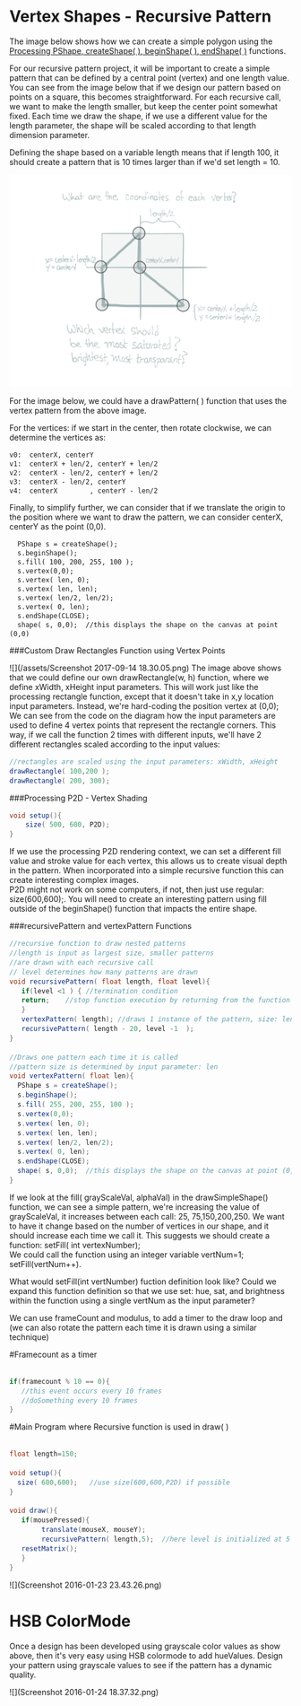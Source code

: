 # Vertex Shapes - Recursive Pattern

The image below shows how we can create a simple polygon using the [Processing PShape, createShape( ), beginShape\( \), endShape\( \)](https://processing.org/reference/beginShape_.html) functions.

For our recursive pattern project, it will be important to create a simple pattern that can be defined by a central point \(vertex\) and one length value.  You can see from the image below that if we design our pattern based on points on a square, this becomes straightforward.  For each recursive call, we want to make the length smaller, but keep the center point somewhat fixed.  Each time we draw the shape, if we use a different value for the length parameter, the shape will be scaled according to that length dimension parameter. 

Defining the shape based on a variable length means that if length 100, it should create a pattern that is 10 times larger than if we'd set length = 10.  

![](vertexShape.png)

For the image below, we could have a drawPattern\( \) function that uses the vertex pattern from the above image.

For the vertices: if we start in the center, then rotate clockwise, we can determine the vertices as:

```
v0:  centerX, centerY
v1:  centerX + len/2, centerY + len/2
v2:  centerX - len/2, centerY + len/2
v3:  centerX - len/2, centerY
v4:  centerX        , centerY - len/2
```

Finally, to simplify further, we can consider that if we translate the origin to the position where we want to draw the pattern, we can consider centerX, centerY as the point \(0,0\).

```
  PShape s = createShape();
  s.beginShape();
  s.fill( 100, 200, 255, 100 ); 
  s.vertex(0,0);
  s.vertex( len, 0);
  s.vertex( len, len);
  s.vertex( len/2, len/2);   
  s.vertex( 0, len);
  s.endShape(CLOSE);
  shape( s, 0,0);  //this displays the shape on the canvas at point (0,0)

```
###Custom Draw Rectangles Function using Vertex Points 

![](/assets/Screenshot 2017-09-14 18.30.05.png)
The image above shows that we could define our own drawRectangle(w, h) function, where we define xWidth, xHeight input parameters.  This will work just like the processing rectangle function, except that it doesn't take in x,y location input parameters. Instead, we're hard-coding the position vertex at (0,0);  We can see from the code on the diagram how the input parameters are used to define 4 vertex points that represent the rectangle corners.  This way, if we call the function 2 times with different inputs, we'll have 2 different rectangles scaled according to the input values:

```java
//rectangles are scaled using the input parameters: xWidth, xHeight
drawRectangle( 100,200 );
drawRectangle( 200, 300);

```
###Processing P2D - Vertex Shading

```java
void setup(){
    size( 500, 600, P2D);
}
```

If we use the processing P2D rendering context, we can set a different fill value and stroke value for each vertex, this allows us to create visual depth in the pattern. When incorporated into a simple recursive function this can create interesting complex images.  
P2D might not work on some computers, if not, then just use regular: size\(600,600\);.  You will need to create an interesting pattern using fill outside of the beginShape\(\) function that impacts the entire shape.

###recursivePattern and vertexPattern Functions


```java
//recursive function to draw nested patterns
//length is input as largest size, smaller patterns
//are drawn with each recursive call
// level determines how many patterns are drawn
void recursivePattern( float length, float level){
   if(level <1 ) { //termination condition
   return;    //stop function execution by returning from the function
   }
   vertexPattern( length); //draws 1 instance of the pattern, size: length
   recursivePattern( length - 20, level -1  );  
}

//Draws one pattern each time it is called
//pattern size is determined by input parameter: len
void vertexPattern( float len){
  PShape s = createShape();
  s.beginShape();
  s.fill( 255, 200, 255, 100 );  
  s.vertex(0,0);  
  s.vertex( len, 0);
  s.vertex( len, len);
  s.vertex( len/2, len/2);   
  s.vertex( 0, len);
  s.endShape(CLOSE);
  shape( s, 0,0);  //this displays the shape on the canvas at point (0,0)
}


```

If we look at the fill\( grayScaleVal, alphaVal\) in the drawSimpleShape\(\) function, we can see a simple pattern, we're increasing the value of grayScaleVal, it increases between each call:  25, 75,150,200,250.  We want to have it change based on the number of vertices in our shape, and it should increase each time we call it.  This suggests we should create a function:  setFill\( int vertexNumber\);   
We could call the function using an integer variable vertNum=1;  setFill\(vertNum++\).

What would setFill\(int vertNumber\) fuction definition look like?  Could we expand this function definition so that we use set: hue, sat, and brightness within the function using a single vertNum as the input parameter?

We can use frameCount and modulus, to add a timer to the draw loop and \(we can also rotate the pattern each time it is drawn using a similar technique\)

#Framecount as a timer
```java

if(framecount % 10 == 0){ 
   //this event occurs every 10 frames
   //doSomething every 10 frames
}
```

#Main Program where Recursive function is used  in draw( )

```java

float length=150;

void setup(){
  size( 600,600);   //use size(600,600,P2D) if possible
}

void draw(){
   if(mousePressed){
        translate(mouseX, mouseY);
        recursivePattern( length,5);  //here level is initialized at 5 because we decrement it inside the recursive function
   resetMatrix();
   }
}

```

![](Screenshot 2016-01-23 23.43.26.png)

# HSB ColorMode

Once a design has been developed using grayscale color values as show above, then it's very easy using HSB colormode to add hueValues.  Design your pattern using grayscale values to see if the pattern has a dynamic quality.

![](Screenshot 2016-01-24 18.37.32.png)


